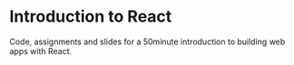 # Introduction to React
Code, assignments and slides for a 50minute introduction to building web apps with React.
